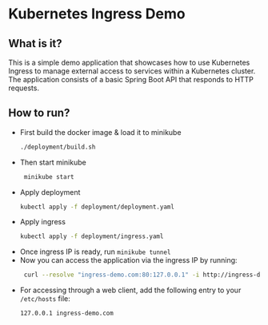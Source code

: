 # Kubernetes Ingress Demo

## What is it?
This is a simple demo application that showcases how to use Kubernetes Ingress to manage external access to services 
within a Kubernetes cluster. The application consists of a basic Spring Boot API that responds to HTTP requests.

## How to run?
 - First build the docker image & load it to minikube
    ```bash
   ./deployment/build.sh
   ```
 - Then start minikube
     ```bash
      minikube start
     ```
 - Apply deployment
    ```bash
    kubectl apply -f deployment/deployment.yaml
    ```
 - Apply ingress
    ```bash
    kubectl apply -f deployment/ingress.yaml
     ```
 - Once ingress IP is ready, run `minikube tunnel`
 - Now you can access the application via the ingress IP by running:
     ```bash
      curl --resolve "ingress-demo.com:80:127.0.0.1" -i http://ingress-demo.com/api/v1/sample
     ```
 - For accessing through a web client, add the following entry to your `/etc/hosts` file:
     ```
   127.0.0.1 ingress-demo.com
   ```
